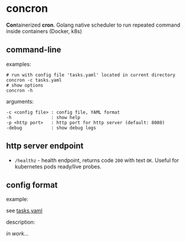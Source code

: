 # concron

**Con**tainerized **cron**. Golang native scheduler to run repeated command inside containers (Docker, k8s)

## command-line

examples:
```
# run with config file 'tasks.yaml' located in current directory
concron -c tasks.yaml
# show options
concron -h
```

arguments:
```
-c <config file> : config file, YAML format
-h               : show help
-p <http port>   : http port for http server (default: 8080)
-debug           : show debug logs
```

## http server endpoint

- `/healthz` - health endpoint, returns code `200` with text `OK`. Useful for kubernetes pods ready/live probes.

## config format

example:

see [tasks.yaml](tasks.yaml)

description:

_in work..._